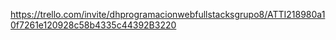 https://trello.com/invite/dhprogramacionwebfullstacksgrupo8/ATTI218980a10f7261e120928c58b4335c44392B3220